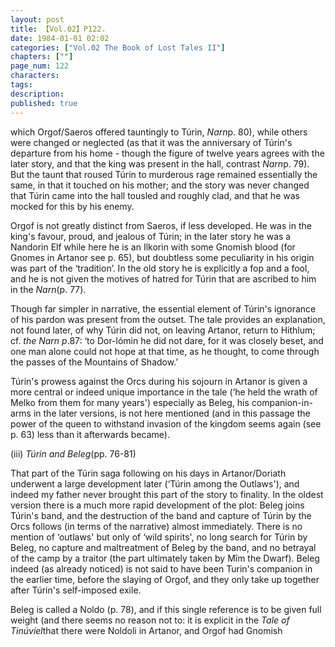 ```yaml
---
layout: post
title: 【Vol.02】P122.
date: 1984-01-01 02:02
categories: ["Vol.02 The Book of Lost Tales II"]
chapters: [""]
page_num: 122
characters: 
tags: 
description: 
published: true
---
```


<p style="text-indent: 0;">
which Orgof/Saeros offered tauntingly to Túrin, <I>Narn</I>p. 80), while others were changed or neglected (as that it was the anniversary of Túrin's departure from his home - though the figure of twelve years agrees with the later story, and that the king was present in the hall, contrast <I>Narn</I>p. 79). But the taunt that roused Túrin to murderous rage remained essentially the same, in that it touched on his mother; and the story was never changed that Túrin came into the hall tousled and roughly clad, and that he was mocked for this by his enemy.
</p>

Orgof is not greatly distinct from Saeros, if less developed. He was in the king's favour, proud, and jealous of Túrin; in the later story he was a Nandorin Elf while here he is an Ilkorin with some Gnomish blood (for Gnomes in Artanor see p. 65), but doubtless some peculiarity in his origin was part of the ‘tradition’. In the old story he is explicitly a fop and a fool, and he is not given the motives of hatred for Túrin that are ascribed to him in the <I>Narn</I>(p. 77).

Though far simpler in narrative, the essential element of Túrin's ignorance of his pardon was present from the outset. The tale provides an explanation, not found later, of why Túrin did not, on leaving Artanor, return to Hithlum; cf. <I>the Narn p</I>.87: ‘to Dor-lómin he did not dare, for it was closely beset, and one man alone could not hope at that time, as he thought, to come through the passes of the Mountains of Shadow.’

Túrin's prowess against the Orcs during his sojourn in Artanor is given a more central or indeed unique importance in the tale (‘he held the wrath of Melko from them for many years') especially as Beleg, his companion-in-arms in the later versions, is not here mentioned (and in this passage the power of the queen to withstand invasion of the kingdom seems again (see p. 63) less than it afterwards became).

(iii)     <I>Túrin and Beleg</I>(pp. 76-81)

That part of the Túrin saga following on his days in Artanor/Doriath underwent a large development later (‘Túrin among the Outlaws'), and indeed my father never brought this part of the story to finality. In the oldest version there is a much more rapid development of the plot: Beleg joins Túrin's band, and the destruction of the band and capture of Túrin by the Orcs follows (in terms of the narrative) almost immediately. There is no mention of ‘outlaws' but only of ‘wild spirits', no long search for Túrin by Beleg, no capture and maltreatment of Beleg by the band, and no betrayal of the camp by a traitor (the part ultimately taken by Mîm the Dwarf). Beleg indeed (as already noticed) is not said to have been Turin's companion in the earlier time, before the slaying of Orgof, and they only take up together after Túrin's self-imposed exile.

Beleg is called a Noldo (p. 78), and if this single reference is to be given full weight (and there seems no reason not to: it is explicit in the <I>Tale of Tinúviel</I>that there were Noldoli in Artanor, and Orgof had Gnomish

